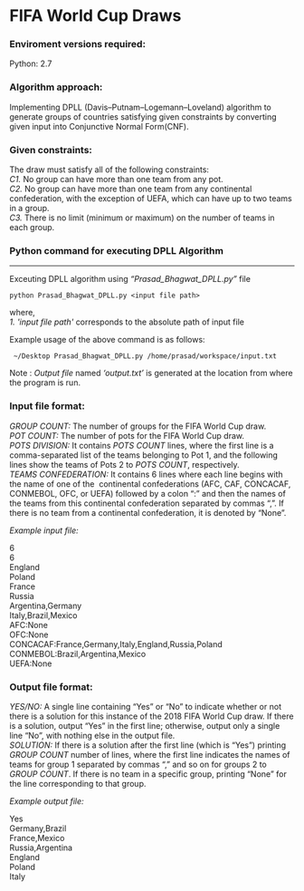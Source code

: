 FIFA World Cup Draws
==========================================================

### Enviroment versions required:
Python: 2.7  

### Algorithm approach:
Implementing DPLL (Davis–Putnam–Logemann–Loveland) algorithm to generate groups of countries satisfying given constraints by converting given input into Conjunctive Normal Form(CNF). 

### Given constraints:
The draw must satisfy all of the following constraints:  
_C1._ No group can have more than one team from any pot.  
_C2._ No group can have more than one team from any continental confederation, with the exception of UEFA, which can have up to two teams in a group.  
_C3._ There is no limit (minimum or maximum) on the number of teams in each group.  

### Python command for executing DPLL Algorithm

* * *

Exceuting DPLL algorithm using _“Prasad\_Bhagwat\_DPLL.py”_ file

    python Prasad_Bhagwat_DPLL.py <input file path>
    

where,  
_1. 'input file path'_ corresponds to the absolute path of input file  

Example usage of the above command is as follows:

     ~/Desktop Prasad_Bhagwat_DPLL.py /home/prasad/workspace/input.txt
    

Note : _Output file_ named _‘output.txt’_ is generated at the location from where the program is run.

### Input file format:
_GROUP COUNT:_ The number of groups for the FIFA World Cup draw.  
_POT COUNT:_ ​The number of pots for the FIFA World Cup draw.  
_POTS DIVISION:_ ​It contains _POTS COUNT_ lines, where the first line is a comma-separated list of the teams belonging to Pot 1, and the following lines show the teams of Pots 2 to _POTS COUNT_, respectively.  
_TEAMS CONFEDERATION:_ It contains 6 lines where each line begins with the name of one of the ​ continental confederations (AFC, CAF, CONCACAF, CONMEBOL, OFC, or UEFA) followed by a colon “:” and then the names of the teams from this continental confederation separated by commas “,”. If there is no team from a continental confederation, it is denoted by “None”.  

_Example input file:_  
  
6  
6  
England  
Poland  
France  
Russia  
Argentina,Germany  
Italy,Brazil,Mexico  
AFC:None  
OFC:None  
CONCACAF:France,Germany,Italy,England,Russia,Poland  
CONMEBOL:Brazil,Argentina,Mexico  
UEFA:None  

### Output file format:
_YES/NO​:_ A single line containing “Yes” or “No” to indicate whether or not there is a solution for this instance of the 2018 FIFA World Cup draw. If there is a solution, output “Yes” in the first line; otherwise, output only a single line “No”, with nothing else in the output file.  
_SOLUTION:_ If there is a solution after the first line (which is “Yes”) printing _GROUP COUNT_ number of lines, where the first line indicates the names of teams for group 1 separated by commas “,” and so on for groups 2 to _GROUP COUNT_. If there is no team in a specific group, printing “None” for the line corresponding to that group.  

_Example output file:_  
  
Yes  
Germany,Brazil  
France,Mexico  
Russia,Argentina  
England  
Poland  
Italy  
